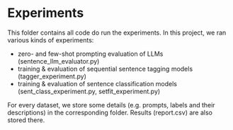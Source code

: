 # Experiments

This folder contains all code do run the experiments. In this project, we ran various kinds of experiments:

- zero- and few-shot prompting evaluation of LLMs (sentence_llm_evaluator.py)
- training & evaluation of sequential sentence tagging models (tagger_experiment.py)
- training & evaluation of sentence classification models (sent_class_experiment.py, setfit_experiment.py)

For every dataset, we store some details (e.g. prompts, labels and their descriptions) in the corresponding folder. Results (report.csv) are also stored there.